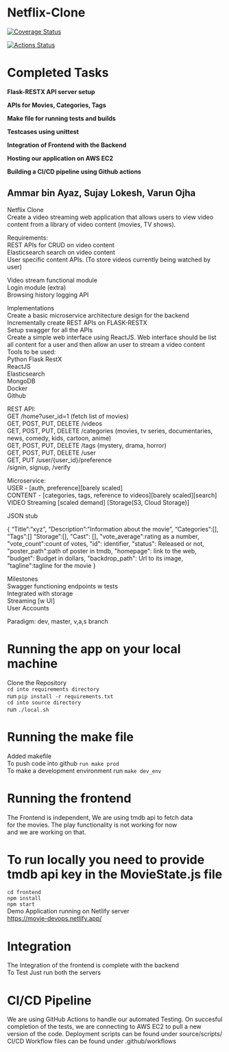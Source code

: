 # Netflix-Clone

[![Coverage Status](https://coveralls.io/repos/github/devops-project-netflix/Netflix-Clone/badge.svg?branch=master2)](https://coveralls.io/github/devops-project-netflix/Netflix-Clone?branch=master2)

[![Actions Status](https://github.com/devops-project-netflix/Netflix-Clone/workflows/CI/badge.svg)](https://github.com/devops-project-netflix/Netflix-Clone/actions)


# Completed Tasks

**Flask-RESTX API server setup**

**APIs for Movies, Categories, Tags**

**Make file for running tests and builds**

**Testcases using unittest**

**Integration of Frontend with the Backend**

**Hosting our application on AWS EC2**

**Building a CI/CD pipeline using Github actions**

## Ammar bin Ayaz, Sujay Lokesh, Varun Ojha

Netflix Clone  
Create a video streaming web application that allows users to view video content from a library of video content (movies, TV shows).

Requirements:  
REST APIs for CRUD on video content  
Elasticsearch search on video content  
User specific content APIs. (To store videos currently being watched by user)

Video stream functional module  
Login module (extra)  
Browsing history logging API

Implementations  
Create a basic microservice architecture design for the backend  
Incrementally create REST APIs on FLASK-RESTX  
Setup swagger for all the APIs  
Create a simple web interface using ReactJS. Web interface should be list all content for a user and then allow an user to stream a video content  
Tools to be used:  
Python Flask RestX  
ReactJS  
Elasticsearch  
MongoDB  
Docker  
Github

REST API:  
GET /home?user_id=1 (fetch list of movies)  
GET, POST, PUT, DELETE /videos  
GET, POST, PUT, DELETE /categories (movies, tv series, documentaries, news, comedy, kids, cartoon, anime)  
GET, POST, PUT, DELETE /tags (mystery, drama, horror)  
GET, POST, PUT, DELETE /user  
GET, PUT /user/{user_id}/preference  
/signin, signup, /verify

Microservice:  
USER - [auth, preference][barely scaled]  
CONTENT - [categories, tags, reference to videos][barely scaled][search]  
VIDEO Streaming [scaled demand] [Storage(S3, Cloud Storage)]

JSON stub

{
“Title”:”xyz”,
“Description”:”Information about the movie”,
“Categories”:[],
“Tags”:[]
“Storage”:[],
"Cast": [],
"vote_average":rating as a number,
"vote_count":count of votes,
"id": identifier,
"status": Released or not,
"poster_path":path of poster in tmdb,
"homepage": link to the web,
"budget": Budget in dollars,
"backdrop_path": Url to its image,
"tagline":tagline for the movie
}

Milestones  
Swagger functioning endpoints w tests  
Integrated with storage  
Streaming [w UI]  
User Accounts

Paradigm: dev, master, v,a,s branch

# Running the app on your local machine

Clone the Repository  
`cd into requirements directory`  
run `pip install -r requirements.txt`  
`cd into source directory`  
run `./local.sh`

# Running the make file

Added makefile  
 To push code into github `run make prod`  
 To make a development environment run `make dev_env`

# Running the frontend

The Frontend is independent, We are using tmdb api to fetch data  
 for the movies. The play functionality is not working for now  
 and we are working on that.

# To run locally you need to provide tmdb api key in the MovieState.js file

`cd frontend`  
 `npm install`  
 `npm start`  
 Demo Application running on Netlify server  
 https://movie-devops.netlify.app/  
# Integration

The Integration of the frontend is complete with the backend  
To Test Just run both the servers

# CI/CD Pipeline

We are using GitHub Actions to handle our automated Testing.
On succesful completion of the tests, we are connecting to AWS EC2 to pull a new version of the code.
Deployment scripts can be found under source/scripts/
CI/CD Workflow files can be found under .github/workflows
